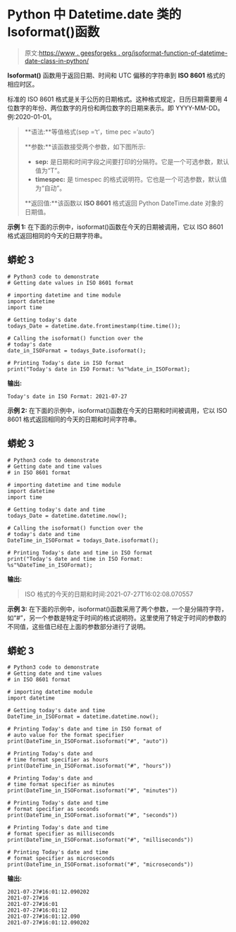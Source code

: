 # Python 中 Datetime.date 类的 Isoformat()函数

> 原文:[https://www . geesforgeks . org/isoformat-function-of-datetime-date-class-in-python/](https://www.geeksforgeeks.org/isoformat-function-of-datetime-date-class-in-python/)

**Isoformat()** 函数用于返回日期、时间和 UTC 偏移的字符串到 **ISO 8601** 格式的相应时区。

标准的 ISO 8601 格式是关于公历的日期格式。这种格式规定，日历日期需要用 4 位数字的年份、两位数字的月份和两位数字的日期来表示。即 YYYY-MM-DD。例:2020-01-01。

> **语法:**等值格式(sep =‘t’，time pec =‘auto’)
> 
> **参数:**该函数接受两个参数，如下图所示:
> 
> *   **sep:** 是日期和时间字段之间要打印的分隔符。它是一个可选参数，默认值为“T”。
> *   **timespec:** 是 timespec 的格式说明符。它也是一个可选参数，默认值为“自动”。
> 
> **返回值:**该函数以 **ISO 8601** 格式返回 Python DateTime.date 对象的日期值。

**示例 1:** 在下面的示例中，isoformat()函数在今天的日期被调用，它以 ISO 8601 格式返回相同的今天的日期字符串。

## 蟒蛇 3

```
# Python3 code to demonstrate
# Getting date values in ISO 8601 format

# importing datetime and time module
import datetime
import time

# Getting today's date
todays_Date = datetime.date.fromtimestamp(time.time());

# Calling the isoformat() function over the
# today's date
date_in_ISOFormat = todays_Date.isoformat();

# Printing Today's date in ISO format
print("Today's date in ISO Format: %s"%date_in_ISOFormat);
```

**输出:**

```
Today's date in ISO Format: 2021-07-27
```

**示例 2:** 在下面的示例中，isoformat()函数在今天的日期和时间被调用，它以 ISO 8601 格式返回相同的今天的日期和时间字符串。

## 蟒蛇 3

```
# Python3 code to demonstrate
# Getting date and time values
# in ISO 8601 format

# importing datetime and time module
import datetime
import time

# Getting today's date and time
todays_Date = datetime.datetime.now();

# Calling the isoformat() function over the
# today's date and time
DateTime_in_ISOFormat = todays_Date.isoformat();

# Printing Today's date and time in ISO format
print("Today's date and time in ISO Format: %s"%DateTime_in_ISOFormat);
```

**输出:**

> ISO 格式的今天的日期和时间:2021-07-27T16:02:08.070557

**示例 3:** 在下面的示例中，isoformat()函数采用了两个参数，一个是分隔符字符，如“#”，另一个参数是特定于时间的格式说明符。这里使用了特定于时间的参数的不同值，这些值已经在上面的参数部分进行了说明。

## 蟒蛇 3

```
# Python3 code to demonstrate
# Getting date and time values
# in ISO 8601 format

# importing datetime module
import datetime

# Getting today's date and time
DateTime_in_ISOFormat = datetime.datetime.now();

# Printing Today's date and time in ISO format of
# auto value for the format specifier
print(DateTime_in_ISOFormat.isoformat("#", "auto"))

# Printing Today's date and
# time format specifier as hours
print(DateTime_in_ISOFormat.isoformat("#", "hours"))

# Printing Today's date and
# time format specifier as minutes
print(DateTime_in_ISOFormat.isoformat("#", "minutes"))

# Printing Today's date and time
# format specifier as seconds
print(DateTime_in_ISOFormat.isoformat("#", "seconds"))

# Printing Today's date and time
# format specifier as milliseconds
print(DateTime_in_ISOFormat.isoformat("#", "milliseconds"))

# Printing Today's date and time
# format specifier as microseconds
print(DateTime_in_ISOFormat.isoformat("#", "microseconds"))
```

**输出:**

```
2021-07-27#16:01:12.090202
2021-07-27#16
2021-07-27#16:01
2021-07-27#16:01:12
2021-07-27#16:01:12.090
2021-07-27#16:01:12.090202
```